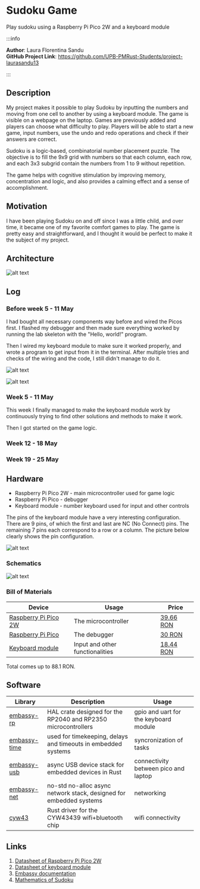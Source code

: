 # Sudoku Game
Play sudoku using a Raspberry Pi Pico 2W and a keyboard module

:::info 

**Author**: Laura Florentina Sandu \
**GitHub Project Link**: https://github.com/UPB-PMRust-Students/project-laurasandu13

:::

## Description

My project makes it possible to play Sudoku by inputting the numbers and moving from one cell to another by using a keyboard module. The game is visible on a webpage on the laptop. Games are previously added and players can choose what difficulty to play. Players will be able to start a new game, input numbers, use the undo and redo operations and check if their answers are correct.

Sudoku is a logic-based, combinatorial number placement puzzle. The objective is to fill the 9x9 grid with numbers so that each column, each row, and each 3x3 subgrid contain the numbers from 1 to 9 without repetition.

The game helps with cognitive stimulation by improving memory, concentration and logic, and also provides a calming effect and a sense of accomplishment.

## Motivation

I have been playing Sudoku on and off since I was a little child, and over time, it became one of my favorite comfort games to play. The game is pretty easy and straightforward, and I thought it would be perfect to make it the subject of my project. 

## Architecture 

![alt text](./diagramaFINALA.webp)

## Log

### Before week 5 - 11 May

I had bought all necessary components way before and wired the Picos first. I flashed my debugger and then made sure everything worked by running the lab skeleton with the "Hello, world!" program. 

Then I wired my keyboard module to make sure it worked properly, and wrote a program to get input from it in the terminal. After multiple tries and checks of the wiring and the code, I still didn't manage to do it.

![alt text](./firstCircuitPhoto1.webp)

![alt text](./secondCircuitPhoto1.webp)

### Week 5 - 11 May
 
This week I finally managed to make the keyboard module work by continuously trying to find other solutions and methods to make it work. 

Then I got started on the game logic.

### Week 12 - 18 May

### Week 19 - 25 May

## Hardware
* Raspberry Pi Pico 2W - main microcontroller used for game logic
* Raspberry Pi Pico - debugger    
* Keyboard module - number keyboard used for input and other controls 

The pins of the keyboard module have a very interesting configuration. There are 9 pins, of which the first and last are NC (No Connect) pins. The remaining 7 pins each correspond to a row or a column. The picture below clearly shows the pin configuration.

![alt text](./keyboardPicture.webp)

### Schematics
![alt text](./kicad_finalFINAL.svg)

### Bill of Materials

| Device | Usage | Price |
|--------|--------|-------|
| [Raspberry Pi Pico 2W](https://datasheets.raspberrypi.com/picow/pico-2-w-datasheet.pdf) | The microcontroller | [39.66 RON](https://www.optimusdigital.ro/ro/placi-raspberry-pi/13327-raspberry-pi-pico-2-w.html?search_query=5056561803975&results=1) |
| [Raspberry Pi Pico](https://www.raspberrypi.com/products/raspberry-pi-pico/) | The debugger | [30 RON](https://www.emag.ro/microcontroller-raspberry-pi-rp2040-pico/pd/DKQQWNMBM/?utm_source=mobile%20app&utm_campaign=share%20product&utm_medium=ios) |
| [Keyboard module](https://mm.digikey.com/Volume0/opasdata/d220001/medias/docus/794/3845_Web.pdf) | Input and other functionalities | [18.44 RON](https://www.optimusdigital.ro/ro/altele/5825-modul-tastatura.html?search_query=0104110000044457&results=1) |


Total comes up to 88.1 RON.

## Software

| Library | Description | Usage |
|---------|-------------|-------|
| [embassy-rp](https://docs.embassy.dev/embassy-rp/git/rp235xa/index.html) | HAL crate designed for the RP2040 and RP2350 microcontrollers | gpio and uart for the keyboard module
| [embassy-time](https://docs.rs/embassy-time/latest/embassy_time/) | used for timekeeping, delays and timeouts in embedded systems | syncronization of tasks|
| [embassy-usb](https://docs.embassy.dev/embassy-usb/git/default/index.html) | async USB device stack for embedded devices in Rust | connectivity between pico and laptop |
| [embassy-net](https://docs.embassy.dev/embassy-net/git/default/index.html) | no-std no-alloc async network stack, designed for embedded systems | networking |
| [cyw43](https://docs.rs/cyw43/latest/cyw43/) | Rust driver for the CYW43439 wifi+bluetooth chip | wifi connectivity |

## Links

1. [Datasheet of Raspberry Pi Pico 2W](https://datasheets.raspberrypi.com/picow/pico-2-w-datasheet.pdf)
2. [Datasheet of keyboard module](https://mm.digikey.com/Volume0/opasdata/d220001/medias/docus/794/3845_Web.pdf)
3. [Embassy documentation](https://embassy.dev/book/)
4. [Mathematics of Sudoku](https://en.wikipedia.org/wiki/Sudoku#Mathematics_of_Sudoku)